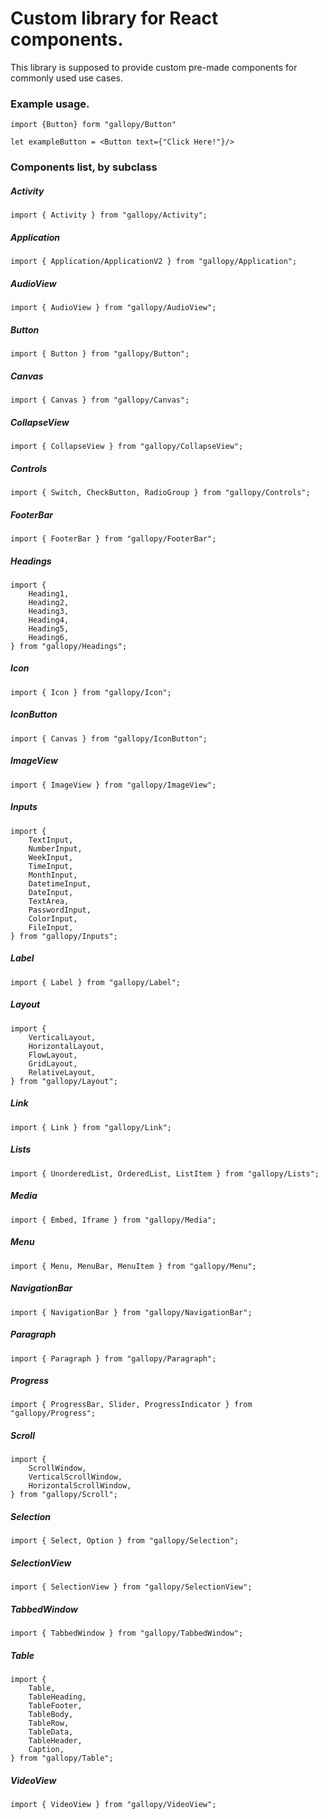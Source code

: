 # Custom library for React components.

This library is supposed to provide custom pre-made components for commonly used use cases.

### Example usage.

```tsx
import {Button} form "gallopy/Button"

let exampleButton = <Button text={"Click Here!"}/>
```

### Components list, by subclass

##### Activity

```tsx
import { Activity } from "gallopy/Activity";
```

##### Application

```tsx
import { Application/ApplicationV2 } from "gallopy/Application";
```

##### AudioView

```tsx
import { AudioView } from "gallopy/AudioView";
```

##### Button

```tsx
import { Button } from "gallopy/Button";
```

##### Canvas

```tsx
import { Canvas } from "gallopy/Canvas";
```

##### CollapseView

```tsx
import { CollapseView } from "gallopy/CollapseView";
```

##### Controls

```tsx
import { Switch, CheckButton, RadioGroup } from "gallopy/Controls";
```

##### FooterBar

```tsx
import { FooterBar } from "gallopy/FooterBar";
```

##### Headings

```tsx
import {
    Heading1,
    Heading2,
    Heading3,
    Heading4,
    Heading5,
    Heading6,
} from "gallopy/Headings";
```

##### Icon

```tsx
import { Icon } from "gallopy/Icon";
```

##### IconButton

```tsx
import { Canvas } from "gallopy/IconButton";
```

##### ImageView

```tsx
import { ImageView } from "gallopy/ImageView";
```

##### Inputs

```tsx
import {
    TextInput,
    NumberInput,
    WeekInput,
    TimeInput,
    MonthInput,
    DatetimeInput,
    DateInput,
    TextArea,
    PasswordInput,
    ColorInput,
    FileInput,
} from "gallopy/Inputs";
```

##### Label

```tsx
import { Label } from "gallopy/Label";
```

##### Layout

```tsx
import {
    VerticalLayout,
    HorizontalLayout,
    FlowLayout,
    GridLayout,
    RelativeLayout,
} from "gallopy/Layout";
```

##### Link

```tsx
import { Link } from "gallopy/Link";
```

##### Lists

```tsx
import { UnorderedList, OrderedList, ListItem } from "gallopy/Lists";
```

##### Media

```tsx
import { Embed, Iframe } from "gallopy/Media";
```

##### Menu

```tsx
import { Menu, MenuBar, MenuItem } from "gallopy/Menu";
```

##### NavigationBar

```tsx
import { NavigationBar } from "gallopy/NavigationBar";
```

##### Paragraph

```tsx
import { Paragraph } from "gallopy/Paragraph";
```

##### Progress

```tsx
import { ProgressBar, Slider, ProgressIndicator } from "gallopy/Progress";
```

##### Scroll

```tsx
import {
    ScrollWindow,
    VerticalScrollWindow,
    HorizontalScrollWindow,
} from "gallopy/Scroll";
```

##### Selection

```tsx
import { Select, Option } from "gallopy/Selection";
```

##### SelectionView

```tsx
import { SelectionView } from "gallopy/SelectionView";
```

##### TabbedWindow

```tsx
import { TabbedWindow } from "gallopy/TabbedWindow";
```

##### Table

```tsx
import {
    Table,
    TableHeading,
    TableFooter,
    TableBody,
    TableRow,
    TableData,
    TableHeader,
    Caption,
} from "gallopy/Table";
```

##### VideoView

```tsx
import { VideoView } from "gallopy/VideoView";
```
